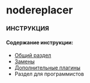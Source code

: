 nodereplacer
==========
 
### ИНСТРУКЦИЯ

#### Содержание инструкции:

* [Общий раздел](/help/files/md/index.md)
* [Замены](/help/files/md/replacer.md)
* [Дополнительные плагины](/help/files/md/plugins.md)
* Раздел для программистов
